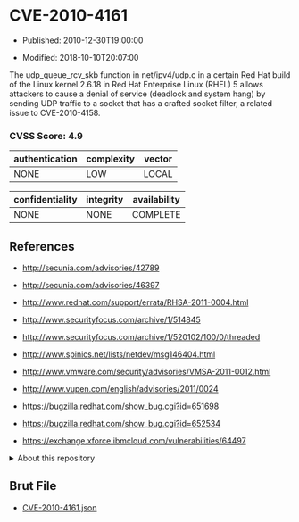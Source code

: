 # CVE-2010-4161

- Published: 2010-12-30T19:00:00

- Modified: 2018-10-10T20:07:00

The udp_queue_rcv_skb function in net/ipv4/udp.c in a certain Red Hat build of the Linux kernel 2.6.18 in Red Hat Enterprise Linux (RHEL) 5 allows attackers to cause a denial of service (deadlock and system hang) by sending UDP traffic to a socket that has a crafted socket filter, a related issue to CVE-2010-4158.

### CVSS Score: **4.9**

| authentication | complexity | vector |
| --- | --- | --- |
| NONE | LOW | LOCAL |

| confidentiality | integrity | availability |
| --- | --- | --- |
| NONE | NONE | COMPLETE |

## References

* http://secunia.com/advisories/42789

* http://secunia.com/advisories/46397

* http://www.redhat.com/support/errata/RHSA-2011-0004.html

* http://www.securityfocus.com/archive/1/514845

* http://www.securityfocus.com/archive/1/520102/100/0/threaded

* http://www.spinics.net/lists/netdev/msg146404.html

* http://www.vmware.com/security/advisories/VMSA-2011-0012.html

* http://www.vupen.com/english/advisories/2011/0024

* https://bugzilla.redhat.com/show_bug.cgi?id=651698

* https://bugzilla.redhat.com/show_bug.cgi?id=652534

* https://exchange.xforce.ibmcloud.com/vulnerabilities/64497

<details>
<summary>About this repository</summary> 

  This repository is part of the project [Live Hack CVE](https://github.com/Live-Hack-CVE). Main website can be found [www.live-hack.org](https://www.live-hack.org) 
  
  Made by [Sn0wAlice](https://github.com/Sn0wAlice) for the people that care about security and need to have a feed of the latest CVEs. Hope you enjoy it, don't forget to star the repo and follow me on [Twitter](https://twitter.com/Sn0wAlice) and [Github](https://github.com/Sn0wAlice). And that is my [personnal website](https://www.alice-snow.me/)

  - [Home Page](https://github.com/Live-Hack-CVE)
  - [Framework](https://github.com/Live-Hack-CVE/cve-framework)
  - [CVE database](https://github.com/Live-Hack-CVE/full_database)
  - [Changelog](https://github.com/Live-Hack-CVE/Changelog)
</details>

## Brut File

* [CVE-2010-4161.json](https://raw.githubusercontent.com/Live-Hack-CVE/full_database/main/cves/2010/CVE-2010-4161.json)

